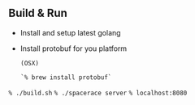 Build & Run 
-----------

* Install and setup latest golang 
* Install protobuf for you platform
    
      (OSX)
      
      `% brew install protobuf`

`% ./build.sh`
`% ./spacerace server`
`% localhost:8080`



